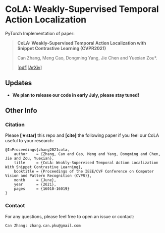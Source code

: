 # CoLA: Weakly-Supervised Temporal Action Localization

PyTorch Implementation of paper:

> **CoLA: Weakly-Supervised Temporal Action Localization with Snippet Contrastive Learning (CVPR2021)**
>
> Can Zhang, Meng Cao, Dongming Yang, Jie Chen and Yuexian Zou\*.
>
> [[pdf](https://openaccess.thecvf.com/content/CVPR2021/papers/Zhang_CoLA_Weakly-Supervised_Temporal_Action_Localization_With_Snippet_Contrastive_Learning_CVPR_2021_paper.pdf)][[ArXiv](https://arxiv.org/abs/2103.16392)]

## Updates

* **We plan to release our code in early July, please stay tuned!**

## Other Info

### Citation

Please **[★star]** this repo and **[cite]** the following paper if you feel our CoLA useful to your research:

```
@InProceedings{zhang2021cola,
    author    = {Zhang, Can and Cao, Meng and Yang, Dongming and Chen, Jie and Zou, Yuexian},
    title     = {CoLA: Weakly-Supervised Temporal Action Localization With Snippet Contrastive Learning},
    booktitle = {Proceedings of the IEEE/CVF Conference on Computer Vision and Pattern Recognition (CVPR)},
    month     = {June},
    year      = {2021},
    pages     = {16010-16019}
}
```

### Contact

For any questions, please feel free to open an issue or contact:

```
Can Zhang: zhang.can.pku@gmail.com
```
